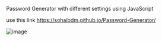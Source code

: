 Password Generator with different settings using JavaScript 

use this link https://sohaibdm.github.io/Password-Generator/

![image](https://github.com/user-attachments/assets/b763574d-925b-4694-b860-bbf19f63f763)
